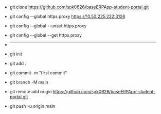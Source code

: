- git clone  https://github.com/spk0626/baseERPApp-student-portal.git
- git config --global https.proxy https://10.50.225.222:3128
- git config --global --unset https.proxy
- git config --global --get https.proxy

- ***********************************************************************
- git init
- git add .
- git commit -m "first commit"
- git branch -M main
- git remote add origin https://github.com/spk0626/baseERPApp-student-portal.git
- git push -u origin main
